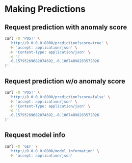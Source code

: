 # Making Predictions

## Request prediction with anomaly score

```bash
curl -X 'POST' \
  'http://0.0.0.0:8000/prediction?score=true' \
  -H 'accept: application/json' \
  -H 'Content-Type: application/json' \
  -d '[
  -0.15795269682074692,-0.10674898283572026
]'
```

## Request prediction w/o anomaly score

```bash
curl -X 'POST' \
  'http://0.0.0.0:8000/prediction?score=false' \
  -H 'accept: application/json' \
  -H 'Content-Type: application/json' \
  -d '[
  -0.15795269682074692,-0.10674898283572026
]'
```

## Request model info

```bash
curl -X 'GET' \
  'http://0.0.0.0:8000/model_information' \
  -H 'accept: application/json'
```